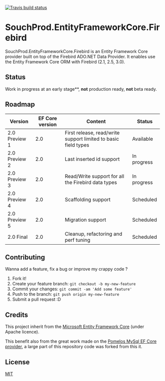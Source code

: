 [![Travis build status](https://img.shields.io/travis/souchprod/SouchProd.EntityFrameworkCore.Firebird.svg?label=travis-ci&branch=master)](https://travis-ci.org/souchprod/SouchProd.EntityFrameworkCore.Firebird)

# SouchProd.EntityFrameworkCore.Firebird

SouchProd.EntityFrameworkCore.Firebird is an Entity Framework Core provider built on top of the Firebird ADO.NET Data Provider. It enables use the Entity Framework Core ORM with Firebird (2.1, 2.5, 3.0).

## Status

Work in progress at an early stage**, **not** production ready, **not** beta ready.

## Roadmap

Version                | EF Core version | Content | Status
------------|------------|------------|------------
2.0 Preview 1 | 2.0 | First release, read/write support limited to basic field types | Available
2.0 Preview 2 | 2.0 | Last inserted id support | In progress
2.0 Preview 3 | 2.0 | Read/Write support for all the Firebird data types  | In progress
2.0 Preview 4 | 2.0 | Scaffolding support | Scheduled
2.0 Preview 5 | 2.0 | Migration support | Scheduled
2.0 Final | 2.0 | Cleanup, refactoring and perf tuning | Scheduled

## Contributing 

Wanna add a feature, fix a bug or improve my crappy code ? 

1. Fork it!
2. Create your feature branch: `git checkout -b my-new-feature`
3. Commit your changes: `git commit -am 'Add some feature'`
4. Push to the branch: `git push origin my-new-feature`
5. Submit a pull request :D

## Credits

This project inherit from the [Microsoft Entity Framework Core](https://github.com/aspnet/EntityFrameworkCore) (under Apache licence).

This  benefit also from the great work made on the [Pomelos MySql EF Core provider](https://github.com/PomeloFoundation/Pomelo.EntityFrameworkCore.MySql), a large part of this repository code was forked from this it.

## License

[MIT](https://github.com/SouchProd/SouchProd.EntityFrameworkCore.Firebird/blob/master/LICENSE)
